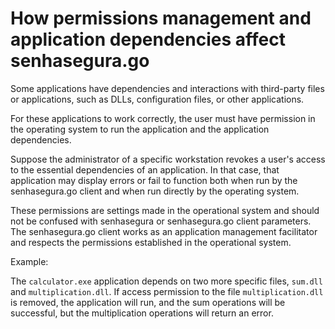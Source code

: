 # How permissions management and application dependencies affect senhasegura.go

Some applications have dependencies and interactions with third-party files or applications, such as DLLs, configuration files, or other applications.

For these applications to work correctly, the user must have permission in the operating system to run the application and the application dependencies.

Suppose the administrator of a specific workstation revokes a user's access to the essential dependencies of an application. In that case, that application may display errors or fail to function both when run by the senhasegura.go client and when run directly by the operating system.

These permissions are settings made in the operational system and should not be confused with senhasegura or senhasegura.go client parameters. The senhasegura.go client works as an application management facilitator and respects the permissions established in the operational system.

Example:

The `calculator.exe` application depends on two more specific files, `sum.dll` and `multiplication.dll`. If access permission to the file `multiplication.dll` is removed, the application will run, and the sum operations will be successful, but the multiplication operations will return an error.